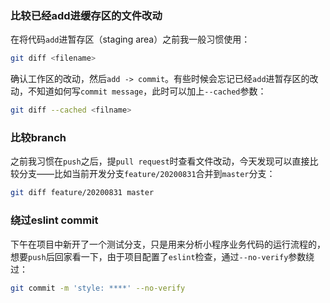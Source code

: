 ### 比较已经add进缓存区的文件改动
在将代码`add`进暂存区（staging area）之前我一般习惯使用：
```bash
git diff <filename>
```

确认工作区的改动，然后`add -> commit`。有些时候会忘记已经`add`进暂存区的改动，不知道如何写`commit message`，此时可以加上`--cached`参数：
```bash
git diff --cached <filname>
```

### 比较branch
之前我习惯在`push`之后，提`pull request`时查看文件改动，今天发现可以直接比较分支——比如当前开发分支`feature/20200831`合并到`master`分支：
```bash
git diff feature/20200831 master
```

### 绕过eslint commit
下午在项目中新开了一个测试分支，只是用来分析小程序业务代码的运行流程的，想要`push`后回家看一下，由于项目配置了`eslint`检查，通过`--no-verify`参数绕过：
```bash
git commit -m 'style: ****' --no-verify
```
